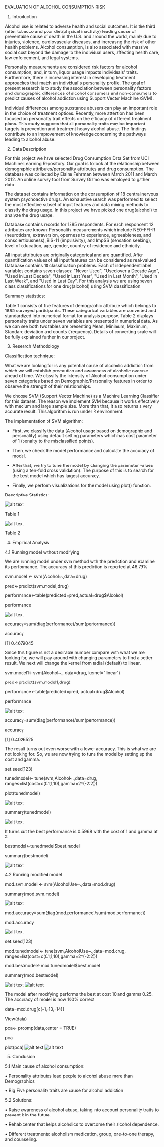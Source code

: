 EVALUATION OF ALCOHOL CONSUMPTION RISK

1.    Introduction

Alcohol use is related to adverse health and social outcomes. It is the third (after tobacco and poor diet/physical inactivity) leading cause of preventable cause of death in the U.S. and around the world, mainly due to injuries, violence, cardiovascular diseases, and increasing the risk of other health problems. Alcohol consumption, is also associated with massive social cost beyond the damage to the individual users, affecting health care, law enforcement, and legal systems.

Personality measurements are considered risk factors for alcohol consumption, and, in turn, liquor usage impacts individuals' traits. Furthermore, there is increasing interest in developing treatment approaches that match an individual's personality profile. The goal of present research is to study the association between personality factors and demographic differences of alcohol consumers and non-consumers to predict causes of alcohol addiction using Support Vector Machine (SVM).

Individual differences among substance abusers can play an important role in the choice of treatment options. Recently, more attention has been focused on personality trait effects on the efficacy of different treatment plans. This study suggests that all personality traits may be important targets in prevention and treatment heavy alcohol abuse. The findings contribute to an improvement of knowledge concerning the pathways leading to alcohol abuse.

2.   Data Description

For this project we have selected Drug Consumption Data Set from UCI Machine Learning Repository. Our goal is to look at the relationship between demographic attributes/personality attributes and drug consumption. The database was collected by Elaine Fehrman between March 2011 and March 2012. An online survey tool from Survey Gizmo was employed to gather data.

The data set contains information on the consumption of 18 central nervous system psychoactive drugs.  An exhaustive search was performed to select the most effective subset of input features and data mining methods to classify the drug usage. In this project we have picked one drug(alcohol) to analyze the drug usage.  

Database contains records for 1885 respondents. For each respondent 12 attributes are known: Personality measurements which include NEO-FFI-R (neuroticism, extraversion, openness to experience, agreeableness, and conscientiousness), BIS-11 (impulsivity), and ImpSS (sensation seeking), level of education, age, gender, country of residence and ethnicity.

 All input attributes are originally categorical and are quantified. After quantification values of all input features can be considered as real-valued Database contains 18 classification problems.  Each of independent label variables contains seven classes: "Never Used", "Used over a Decade Ago", "Used in Last Decade", "Used in Last Year", "Used in Last Month", "Used in Last Week", and "Used in Last Day". For this analysis we are using seven class classifications for one drug(alcohol) using SVM classification.
 
Summary statistics:

Table 1 consists of five features of demographic attribute which belongs to 1885 surveyed participants. These categorical variables are converted and standardized into numerical format for analysis purpose. Table 2 displays personality traits under seven variables are presented in numerical data. As we can see both two tables are presenting Mean, Minimum, Maximum, Standard deviation and counts (frequency). Details of converting scale will be fully explained further in our project.

3.   Research Methodology

Classification technique:

What we are looking for is any potential cause of alcoholic addiction from which we will establish precaution and awareness of alcoholic overuse ahead of time. We classify the intensity of Alcohol consumption under seven categories based on Demographic/Personality features in order to observe the strength of their relationships.

We choose SVM (Support Vector Machine) as a Machine Learning Classifier for this dataset. The reason we implement SVM because it works effectively with medium and large sample size. More than that, it also returns a very accurate result. This algorithm is run under R environment.

The implementation of SVM algorithm:

-	First, we classify the data (Alcohol usage based on demographic and personality) using default setting parameters which has cost parameter of 1 (penalty to the misclassified points).

-	Then, we check the model performance and calculate the accuracy of model.

-	After that, we try to tune the model by changing the parameter values (using a ten-fold cross validation). The purpose of this is to search for the best model which has largest accuracy.

-	Finally, we perform visualizations for the model using plot() function.

Descriptive Statistics:
 
 ![alt text](https://github.com/seanphan05/Alcohol-Consumption-Risk/blob/master/images/im1.png)
 
Table 1

 ![alt text](https://github.com/seanphan05/Alcohol-Consumption-Risk/blob/master/images/im2.png)
 
Table 2

4.   Empirical Analysis

4.1   Running model without modifying 
	
We are running model under svm method with the prediction and examine its performance. The accuracy of this prediction is reported at 46.79%

svm.model <- svm(Alcohol~.,data=drug)

pred<-predict(svm.model,drug)

performance<-table(predicted=pred,actual=drug$Alcohol)

performance

![alt text](https://github.com/seanphan05/Alcohol-Consumption-Risk/blob/master/images/im3.png)
 
accuracy=sum(diag(performance)/sum(performance))

accuracy

[1] 0.4679045

Since this figure is not a desirable number compare with what we are looking for, we will play around with changing parameters to find a better result. We next will change the kernel from radial (default) to linear.

svm.model1<-svm(Alcohol~., data=drug, kernel="linear") 

pred<-predict(svm.model1,drug) 

performance<-table(predicted=pred, actual=drug$Alcohol)

performance

 ![alt text](https://github.com/seanphan05/Alcohol-Consumption-Risk/blob/master/images/im4.png)
 
accuracy=sum(diag(performance)/sum(performance))

accuracy

[1] 0.4026525

The result turns out even worse with a lower accuracy. This is what we are not looking for. So, we are now trying to tune the model by setting up the cost and gamma.

set.seed(123)

tunedmodel<- tune(svm,Alcohol~.,data=drug, ranges=list(cost=c(0.1,1,10),gamma=2^(-2:2)))

plot(tunedmodel)

![alt text](https://github.com/seanphan05/Alcohol-Consumption-Risk/blob/master/images/im5.png)
 
summary(tunedmodel)

 ![alt text](https://github.com/seanphan05/Alcohol-Consumption-Risk/blob/master/images/im6.png)
 
It turns out the best performance is 0.5968 with the cost of 1 and gamma at 2

bestmodel<-tunedmodel$best.model

summary(bestmodel)

 ![alt text](https://github.com/seanphan05/Alcohol-Consumption-Risk/blob/master/images/im7.png)
 
4.2   Running modified model
	
mod.svm.model <- svm(AlcoholUse~.,data=mod.drug)

summary(mod.svm.model)
 
 ![alt text](https://github.com/seanphan05/Alcohol-Consumption-Risk/blob/master/images/im8.png)
 
mod.accuracy=sum(diag(mod.performance)/sum(mod.performance))

mod.accuracy

![alt text](https://github.com/seanphan05/Alcohol-Consumption-Risk/blob/master/images/im9.png)

set.seed(123)

mod.tunedmodel<- tune(svm,AlcoholUse~.,data=mod.drug, ranges=list(cost=c(0.1,1,10),gamma=2^(-2:2)))

mod.bestmodel<-mod.tunedmodel$best.model

summary(mod.bestmodel)
 
 ![alt text](https://github.com/seanphan05/Alcohol-Consumption-Risk/blob/master/images/im10.png)
 ![alt text](https://github.com/seanphan05/Alcohol-Consumption-Risk/blob/master/images/im11.png)
 
The model after modifying performs the best at cost 10 and gamma 0.25. The accuracy of model is now 100% correct


data=mod.drug[c(-1,-13,-14)]

View(data)

pca<- prcomp(data,center = TRUE)

pca

plot(pca)
 ![alt text](https://github.com/seanphan05/Alcohol-Consumption-Risk/blob/master/images/im12.png)
 ![alt text](https://github.com/seanphan05/Alcohol-Consumption-Risk/blob/master/images/im13.png)
 
5.   Conclusion

5.1   Main cause of alcohol consumption:
	
•	Personality attributes lead people to alcohol abuse more than Demographics

•	Big Five personality traits are cause for alcohol addiction

5.2   Solutions:
	
•	Raise awareness of alcohol abuse, taking into account personality traits to prevent it in the future.

•	Rehab center that helps alcoholics to overcome their alcohol dependence.

•	Different treatments: alcoholism medication, group, one-to-one therapy, and counseling.
